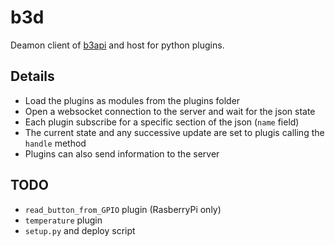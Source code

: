 # b3d

Deamon client of [b3api](https://github.com/Politecnico-Open-unix-Labs/b3api)
and host for python plugins.

## Details

- Load the plugins as modules from the plugins folder
- Open a websocket connection to the server and wait for the json state
- Each plugin subscribe for a specific section of the json (`name` field)
- The current state and any successive update are set to plugis calling the
  `handle` method
- Plugins can also send information to the server


## TODO

- `read_button_from_GPIO` plugin (RasberryPi only)
- `temperature` plugin
- `setup.py` and deploy script
